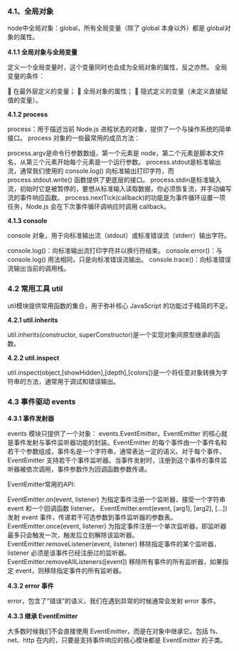 <h3>4.1、全局对象</h3>

node中全局对象：global，所有全局变量（除了 global 本身以外）都是 global对象的属性。

<b>4.1.1 全局对象与全局变量</b>

定义一个全局变量时，这个变量同时也会成为全局对象的属性，反之亦然。 全局变量的条件：

 在最外层定义的变量；
 全局对象的属性；
 隐式定义的变量（未定义直接赋值的变量）。

<b>4.1.2 process</b>

process：用于描述当前 Node.js 进程状态的对象，提供了一个与操作系统的简单接口。 process 对象的一些最常用的成员方法：

process.argv是命令行参数数组，第一个元素是 node，第二个元素是脚本文件名，从第三个元素开始每个元素是一个运行参数。
process.stdout是标准输出流，通常我们使用的 console.log() 向标准输出打印字符，而 process.stdout.write() 函数提供了更底层的接口。
process.stdin是标准输入流，初始时它是被暂停的，要想从标准输入读取数据，你必须恢复流，并手动编写流的事件响应函数。
process.nextTick(callback)的功能是为事件循环设置一项任务，Node.js 会在下次事件循环调响应时调用 callback。

<b>4.1.3 console</b>

console 对象，用于向标准输出流（stdout）或标准错误流（stderr）输出字符。

console.log()：向标准输出流打印字符并以换行符结束。
console.error()：与 console.log() 用法相同，只是向标准错误流输出。
console.trace()：向标准错误流输出当前的调用栈。


<h3>4.2 常用工具 util</h3>

util模块提供常用函数的集合，用于弥补核心 JavaScript 的功能过于精简的不足。

<b>4.2.1 util.inherits</b>

util.inherits(constructor, superConstructor)是一个实现对象间原型继承的函数。

<b>4.2.2 util.inspect</b>

util.inspect(object,[showHidden],[depth],[colors])是一个将任意对象转换为字符串的方法，通常用于调试和错误输出。


<h3>4.3 事件驱动 events</h3>

<b>4.3.1 事件发射器</b>

events 模块只提供了一个对象： events.EventEmitter。EventEmitter 的核心就是事件发射与事件监听器功能的封装。EventEmitter 的每个事件由一个事件名和若干个参数组成，事件名是一个字符串，通常表达一定的语义。对于每个事件，EventEmitter 支持若干个事件监听器。当事件发射时，注册到这个事件的事件监听器被依次调用，事件参数作为回调函数参数传递。

EventEmitter常用的API:

EventEmitter.on(event, listener) 为指定事件注册一个监听器，接受一个字符串 event 和一个回调函数 listener。
EventEmitter.emit(event, [arg1], [arg2], [...]) 发射 event 事件，传递若干可选参数到事件监听器的参数表。
EventEmitter.once(event, listener) 为指定事件注册一个单次监听器，即监听器最多只会触发一次，触发后立刻解除该监听器。
EventEmitter.removeListener(event, listener) 移除指定事件的某个监听器，listener 必须是该事件已经注册过的监听器。
EventEmitter.removeAllListeners([event]) 移除所有事件的所有监听器，如果指定 event，则移除指定事件的所有监听器。

<b>4.3.2 error 事件</b>

error，包含了“错误”的语义，我们在遇到异常的时候通常会发射 error 事件。

<b>4.3.3 继承 EventEmitter</b>

大多数时候我们不会直接使用 EventEmitter，而是在对象中继承它。包括 fs、net、http 在内的，只要是支持事件响应的核心模块都是 EventEmitter 的子类。